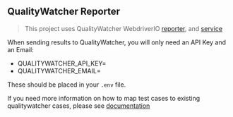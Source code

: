 ## QualityWatcher Reporter

> This project uses QualityWatcher WebdriverIO [reporter](https://www.npmjs.com/package/@qualitywatcher/wdio-reporter), and [service](https://www.npmjs.com/package/@qualitywatcher/wdio-service)

When sending results to QualityWatcher, you will only need an API Key and an Email:

- QUALITYWATCHER_API_KEY=
- QUALITYWATCHER_EMAIL=

These should be placed in your `.env` file.

If you need more information on how to map test cases to existing qualitywatcher cases, please see [documentation](https://www.docs.qualitywatcher.com/docs/guides/integrating-automation-results)